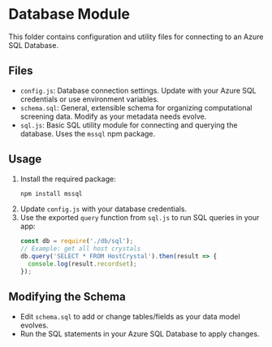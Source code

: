 # Database Module

This folder contains configuration and utility files for connecting to an Azure SQL Database.

## Files

- `config.js`: Database connection settings. Update with your Azure SQL credentials or use environment variables.
- `schema.sql`: General, extensible schema for organizing computational screening data. Modify as your metadata needs evolve.
- `sql.js`: Basic SQL utility module for connecting and querying the database. Uses the `mssql` npm package.

## Usage

1. Install the required package:
   ```bash
   npm install mssql
   ```
2. Update `config.js` with your database credentials.
3. Use the exported `query` function from `sql.js` to run SQL queries in your app:
   ```js
   const db = require('./db/sql');
   // Example: get all host crystals
   db.query('SELECT * FROM HostCrystal').then(result => {
     console.log(result.recordset);
   });
   ```

## Modifying the Schema
- Edit `schema.sql` to add or change tables/fields as your data model evolves.
- Run the SQL statements in your Azure SQL Database to apply changes.
